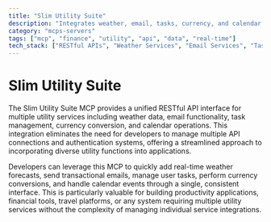 ```yaml
---
title: "Slim Utility Suite"
description: "Integrates weather, email, tasks, currency, and calendar services via RESTful API for seamless application integration."
category: "mcps-servers"
tags: ["mcp", "finance", "utility", "api", "data", "real-time"]
tech_stack: ["RESTful APIs", "Weather Services", "Email Services", "Task Management Systems", "Calendar APIs"]
---
```


# Slim Utility Suite

The Slim Utility Suite MCP provides a unified RESTful API interface for multiple utility services including weather data, email functionality, task management, currency conversion, and calendar operations. This integration eliminates the need for developers to manage multiple API connections and authentication systems, offering a streamlined approach to incorporating diverse utility functions into applications.

Developers can leverage this MCP to quickly add real-time weather forecasts, send transactional emails, manage user tasks, perform currency conversions, and handle calendar events through a single, consistent interface. This is particularly valuable for building productivity applications, financial tools, travel platforms, or any system requiring multiple utility services without the complexity of managing individual service integrations.
